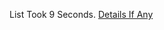 List Took 9 Seconds.
[Details If Any](https://github.com/deathbybandaid/piholeparser/blob/master/RecentRunLogs/parsingscripts/LatvianListEasyList.md)

